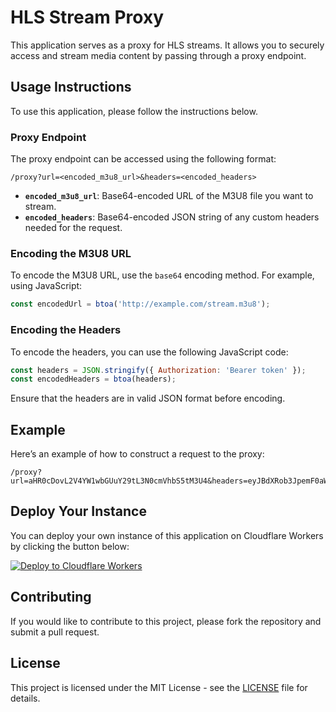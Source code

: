 # HLS Stream Proxy

This application serves as a proxy for HLS streams. It allows you to securely access and stream media content by passing through a proxy endpoint.

## Usage Instructions

To use this application, please follow the instructions below.

### Proxy Endpoint

The proxy endpoint can be accessed using the following format:

```
/proxy?url=<encoded_m3u8_url>&headers=<encoded_headers>
```

- **`encoded_m3u8_url`**: Base64-encoded URL of the M3U8 file you want to stream.
- **`encoded_headers`**: Base64-encoded JSON string of any custom headers needed for the request.

### Encoding the M3U8 URL

To encode the M3U8 URL, use the `base64` encoding method. For example, using JavaScript:

```javascript
const encodedUrl = btoa('http://example.com/stream.m3u8');
```

### Encoding the Headers

To encode the headers, you can use the following JavaScript code:

```javascript
const headers = JSON.stringify({ Authorization: 'Bearer token' });
const encodedHeaders = btoa(headers);
```

Ensure that the headers are in valid JSON format before encoding.

## Example

Here’s an example of how to construct a request to the proxy:

```
/proxy?url=aHR0cDovL2V4YW1wbGUuY29tL3N0cmVhbS5tM3U4&headers=eyJBdXRob3JpemF0aW9uIjoiQmVhcmVyIHRva2VuIn0=
```

## Deploy Your Instance

You can deploy your own instance of this application on Cloudflare Workers by clicking the button below:

[![Deploy to Cloudflare Workers](https://deploy.workers.cloudflare.com/button)](https://deploy.workers.cloudflare.com/?url=https://github.com/Toasty360/Roxy)


## Contributing

If you would like to contribute to this project, please fork the repository and submit a pull request.

## License

This project is licensed under the MIT License - see the [LICENSE](LICENSE) file for details.
